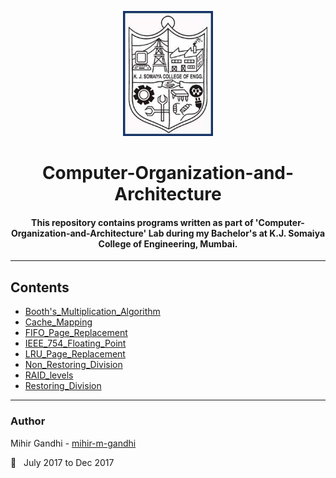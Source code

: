 <p align="center">
 <img height=200px src="./kjsce.jpg" alt="KJSCE">
</p>

<h1 align="center">Computer-Organization-and-Architecture</h1>

<div align="center">
<h4> This repository contains programs written as part of 'Computer-Organization-and-Architecture' Lab during my Bachelor's at K.J. Somaiya College of Engineering, Mumbai.</h4>
</div>

------------------------------------------
## Contents

* [Booth's_Multiplication_Algorithm](./Booth's_Multiplication_Algorithm)
* [Cache_Mapping](./Cache_Mapping)
* [FIFO_Page_Replacement](./FIFO_Page_Replacement)
* [IEEE_754_Floating_Point](./IEEE_754_Floating_Point)
* [LRU_Page_Replacement](./LRU_Page_Replacement)
* [Non_Restoring_Division](./Non_Restoring_Division)
* [RAID_levels](./RAID_levels)
* [Restoring_Division](./Restoring_Division)

------------------------------------------
### Author
Mihir Gandhi - [mihir-m-gandhi](https://github.com/mihir-m-gandhi)

:date: &nbsp; July 2017 to Dec 2017

